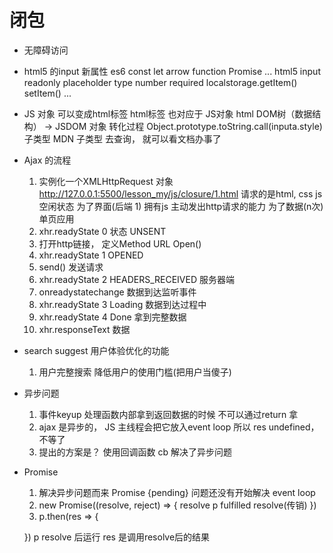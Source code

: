 # 闭包
- 无障碍访问
- html5 的input 新属性
    es6   const  let  arrow function Promise ...
    html5 <!DOCTYPE html>
        input readonly placeholder  type number  required
        localstorage.getItem()  setItem()
        ...
- JS 对象 可以变成html标签
    html标签 也对应于 JS对象
        html DOM树（数据结构） -> JSDOM 对象 转化过程
        Object.prototype.toString.call(inputa.style) 子类型
        MDN  子类型 去查询， 就可以看文档办事了

- Ajax 的流程
    1. 实例化一个XMLHttpRequest 对象
        http://127.0.0.1:5500/lesson_my/js/closure/1.html 
        请求的是html, css js 空闲状态 为了界面(后端 1)
        拥有js  主动发出http请求的能力 为了数据(n次)  单页应用
    2. xhr.readyState 0  状态  UNSENT
    3. 打开http链接， 定义Method  URL  Open()
    4. xhr.readyState 1  OPENED
    5. send() 发送请求
    6. xhr.readyState 2  HEADERS_RECEIVED  服务器端
    7. onreadystatechange  数据到达监听事件
    8. xhr.readyState 3  Loading  数据到达过程中
    9. xhr.readyState 4 Done  拿到完整数据
    10. xhr.responseText  数据

- search suggest 用户体验优化的功能
    1. 用户完整搜索 
        降低用户的使用门槛(把用户当傻子)

- 异步问题
    1. 事件keyup
        处理函数内部拿到返回数据的时候
        不可以通过return 拿
    2. ajax 是异步的， JS 主线程会把它放入event loop
        所以  res undefined， 不等了
    3. 提出的方案是？
        使用回调函数  cb
        解决了异步问题

- Promise 
    1. 解决异步问题而来
        Promise {pending}  问题还没有开始解决 event loop
    2. new Promise((resolve, reject) => {
        resolve
        p   fulfilled  resolve(传销)
    })
    3. p.then(res => {

    })
        p  resolve 后运行 res 是调用resolve后的结果
